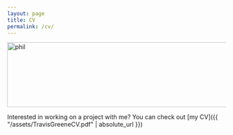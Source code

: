 ```yaml
---
layout: page
title: CV
permalink: /cv/
---
```


<img src="./assets/socr.png" alt="phil" width="800px" height="150px"/>


Interested in working on a project with me? 
You can check out [my CV]({{ "/assets/TravisGreeneCV.pdf" | absolute_url }}) 
